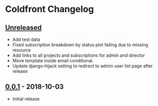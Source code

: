 # Coldfront Changelog

## [Unreleased]
- Add test data
- Fixed subscription breakdown by status plot failing due to missing resource
- Add links to all projects and subscriptions for admin and director 
- Move template inside email conditional.
- Update django-hijack setting to redirect to admin user list page after release

## [0.0.1] - 2018-10-03
- Initial release

[Unreleased]: https://github.com/ubccr/coldfront/compare/v0.0.1...HEAD
[0.0.1]: https://github.com/ubccr/coldfront/releases/tag/v0.0.1
